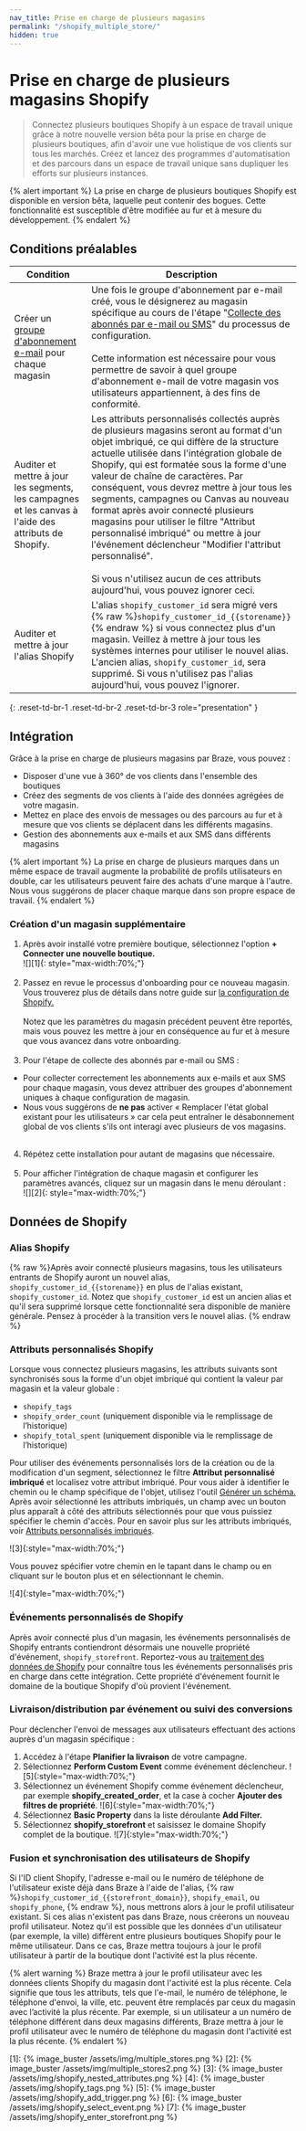 ```yaml
---
nav_title: Prise en charge de plusieurs magasins
permalink: "/shopify_multiple_store/"
hidden: true
---
```


# Prise en charge de plusieurs magasins Shopify

> Connectez plusieurs boutiques Shopify à un espace de travail unique grâce à notre nouvelle version bêta pour la prise en charge de plusieurs boutiques, afin d'avoir une vue holistique de vos clients sur tous les marchés. Créez et lancez des programmes d'automatisation et des parcours dans un espace de travail unique sans dupliquer les efforts sur plusieurs instances. 

{% alert important %}
La prise en charge de plusieurs boutiques Shopify est disponible en version bêta, laquelle peut contenir des bogues. Cette fonctionnalité est susceptible d'être modifiée au fur et à mesure du développement.
{% endalert %}

## Conditions préalables

| Condition | Description |
| ----------- | ----------- |
| Créer un [groupe d'abonnement e-mail]({{site.baseurl}}/user_guide/message_building_by_channel/email/managing_user_subscriptions#create-a-group) pour chaque magasin | Une fois le groupe d'abonnement par e-mail créé, vous le désignerez au magasin spécifique au cours de l'étape "[Collecte des abonnés par e-mail ou SMS]({{site.baseurl}}/partners/message_orchestration/channel_extensions/ecommerce/shopify/setting_up_shopify/#step-5-collect-email-or-sms-subscribers)" du processus de configuration.<br><br>Cette information est nécessaire pour vous permettre de savoir à quel groupe d'abonnement e-mail de votre magasin vos utilisateurs appartiennent, à des fins de conformité. |
| Auditer et mettre à jour les segments, les campagnes et les canvas à l'aide des attributs de Shopify. | Les attributs personnalisés collectés auprès de plusieurs magasins seront au format d'un objet imbriqué, ce qui diffère de la structure actuelle utilisée dans l'intégration globale de Shopify, qui est formatée sous la forme d'une valeur de chaîne de caractères. Par conséquent, vous devrez mettre à jour tous les segments, campagnes ou Canvas au nouveau format après avoir connecté plusieurs magasins pour utiliser le filtre "Attribut personnalisé imbriqué" ou mettre à jour l'événement déclencheur "Modifier l'attribut personnalisé".<br><br>Si vous n'utilisez aucun de ces attributs aujourd'hui, vous pouvez ignorer ceci. |
| Auditer et mettre à jour l'alias Shopify | L'alias `shopify_customer_id` sera migré vers {% raw %}`shopify_customer_id_{{storename}}`{% endraw %} si vous connectez plus d'un magasin. Veillez à mettre à jour tous les systèmes internes pour utiliser le nouvel alias. L'ancien alias, `shopify_customer_id`, sera supprimé. Si vous n'utilisez pas l'alias aujourd'hui, vous pouvez l'ignorer. |
{: .reset-td-br-1 .reset-td-br-2 .reset-td-br-3 role="presentation" }

## Intégration
Grâce à la prise en charge de plusieurs magasins par Braze, vous pouvez :
- Disposer d'une vue à 360° de vos clients dans l'ensemble des boutiques
- Créez des segments de vos clients à l'aide des données agrégées de votre magasin. 
- Mettez en place des envois de messages ou des parcours au fur et à mesure que vos clients se déplacent dans les différents magasins.
- Gestion des abonnements aux e-mails et aux SMS dans différents magasins

{% alert important %}
La prise en charge de plusieurs marques dans un même espace de travail augmente la probabilité de profils utilisateurs en double, car les utilisateurs peuvent faire des achats d'une marque à l'autre. Nous vous suggérons de placer chaque marque dans son propre espace de travail.
{% endalert %}

### Création d'un magasin supplémentaire
1. Après avoir installé votre première boutique, sélectionnez l'option **\+ Connecter une nouvelle boutique.** <br>![][1]{: style="max-width:70%;"}<br><br>
2. Passez en revue le processus d'onboarding pour ce nouveau magasin. Vous trouverez plus de détails dans notre guide sur [la configuration de Shopify.]({{site.baseurl}}/partners/message_orchestration/channel_extensions/ecommerce/shopify/setting_up_shopify/) <br><br>Notez que les paramètres du magasin précédent peuvent être reportés, mais vous pouvez les mettre à jour en conséquence au fur et à mesure que vous avancez dans votre onboarding.<br><br>
3. Pour l'étape de collecte des abonnés par e-mail ou SMS :
- Pour collecter correctement les abonnements aux e-mails et aux SMS pour chaque magasin, vous devez attribuer des groupes d'abonnement uniques à chaque configuration de magasin. 
- Nous vous suggérons de **ne pas** activer « Remplacer l'état global existant pour les utilisateurs » car cela peut entraîner le désabonnement global de vos clients s'ils ont interagi avec plusieurs de vos magasins.<br><br>
4. Répétez cette installation pour autant de magasins que nécessaire.<br><br>
5. Pour afficher l'intégration de chaque magasin et configurer les paramètres avancés, cliquez sur un magasin dans le menu déroulant :<br>![][2]{: style="max-width:70%;"}

## Données de Shopify

### Alias Shopify

{% raw %}Après avoir connecté plusieurs magasins, tous les utilisateurs entrants de Shopify auront un nouvel alias, `shopify_customer_id_{{storename}}` en plus de l'alias existant, `shopify_customer_id`. Notez que `shopify_customer_id` est un ancien alias et qu'il sera supprimé lorsque cette fonctionnalité sera disponible de manière générale. Pensez à procéder à la transition vers le nouvel alias. {% endraw %}

### Attributs personnalisés Shopify

Lorsque vous connectez plusieurs magasins, les attributs suivants sont synchronisés sous la forme d'un objet imbriqué qui contient la valeur par magasin et la valeur globale :
- `shopify_tags`
- `shopify_order_count` (uniquement disponible via le remplissage de l’historique)
- `shopify_total_spent` (uniquement disponible via le remplissage de l’historique)

Pour utiliser des événements personnalisés lors de la création ou de la modification d'un segment, sélectionnez le filtre **Attribut personnalisé imbriqué** et localisez votre attribut imbriqué. Pour vous aider à identifier le chemin ou le champ spécifique de l'objet, utilisez l'outil [Générer un schéma.]({{site.baseurl}}/user_guide/data_and_analytics/custom_data/custom_attributes/nested_custom_attribute_support#generate-schema) Après avoir sélectionné les attributs imbriqués, un champ avec un bouton plus apparaît à côté des attributs sélectionnés pour que vous puissiez spécifier le chemin d'accès. Pour en savoir plus sur les attributs imbriqués, voir [Attributs personnalisés imbriqués]({{site.baseurl}}/user_guide/data_and_analytics/custom_data/custom_attributes/nested_custom_attribute_support/).

![3]{:style="max-width:70%;"}

Vous pouvez spécifier votre chemin en le tapant dans le champ ou en cliquant sur le bouton plus et en sélectionnant le chemin.

![4]{:style="max-width:70%;"}

### Événements personnalisés de Shopify

Après avoir connecté plus d'un magasin, les événements personnalisés de Shopify entrants contiendront désormais une nouvelle propriété d'événement, `shopify_storefront`. Reportez-vous au [traitement des données de Shopify]({{site.baseurl}}/partners/message_orchestration/channel_extensions/ecommerce/shopify/shopify_data_processing#supported-shopify-events) pour connaître tous les événements personnalisés pris en charge dans cette intégration. Cette propriété d'événement fournit le domaine de la boutique Shopify d'où provient l'événement.

### Livraison/distribution par événement ou suivi des conversions

Pour déclencher l'envoi de messages aux utilisateurs effectuant des actions auprès d'un magasin spécifique :

1. Accédez à l'étape **Planifier la livraison** de votre campagne.
2. Sélectionnez **Perform Custom Event** comme événement déclencheur.
![5]{:style="max-width:70%;"}
3. Sélectionnez un événement Shopify comme événement déclencheur, par exemple **shopify_created_order**, et la case à cocher **Ajouter des filtres de propriété**.
![6]{:style="max-width:70%;"}
4. Sélectionnez **Basic Property** dans la liste déroulante **Add Filter.** 
5. Sélectionnez **shopify_storefront** et saisissez le domaine Shopify complet de la boutique.
![7]{:style="max-width:70%;"}


### Fusion et synchronisation des utilisateurs de Shopify

Si l'ID client Shopify, l'adresse e-mail ou le numéro de téléphone de l'utilisateur existe déjà dans Braze à l'aide de l'alias, {% raw %}`shopify_customer_id_{{storefront_domain}}`, `shopify_email`, ou `shopify_phone`, {% endraw %}, nous mettrons alors à jour le profil utilisateur existant. Si ces alias n'existent pas dans Braze, nous créerons un nouveau profil utilisateur. Notez qu'il est possible que les données d'un utilisateur (par exemple, la ville) diffèrent entre plusieurs boutiques Shopify pour le même utilisateur. Dans ce cas, Braze mettra toujours à jour le profil utilisateur à partir de la boutique dont l'activité est la plus récente. 

{% alert warning %}
Braze mettra à jour le profil utilisateur avec les données clients Shopify du magasin dont l'activité est la plus récente. Cela signifie que tous les attributs, tels que l'e-mail, le numéro de téléphone, le téléphone d'envoi, la ville, etc. peuvent être remplacés par ceux du magasin avec l’activité la plus récente. Par exemple, si un utilisateur a un numéro de téléphone différent dans deux magasins différents, Braze mettra à jour le profil utilisateur avec le numéro de téléphone du magasin dont l'activité est la plus récente.
{% endalert %}

[1]: {% image_buster /assets/img/multiple_stores.png %}
[2]: {% image_buster /assets/img/multiple_stores2.png %}
[3]: {% image_buster /assets/img/shopify_nested_attributes.png %}
[4]: {% image_buster /assets/img/shopify_tags.png %}
[5]: {% image_buster /assets/img/shopify_add_trigger.png %}
[6]: {% image_buster /assets/img/shopify_select_event.png %}
[7]: {% image_buster /assets/img/shopify_enter_storefront.png %}
